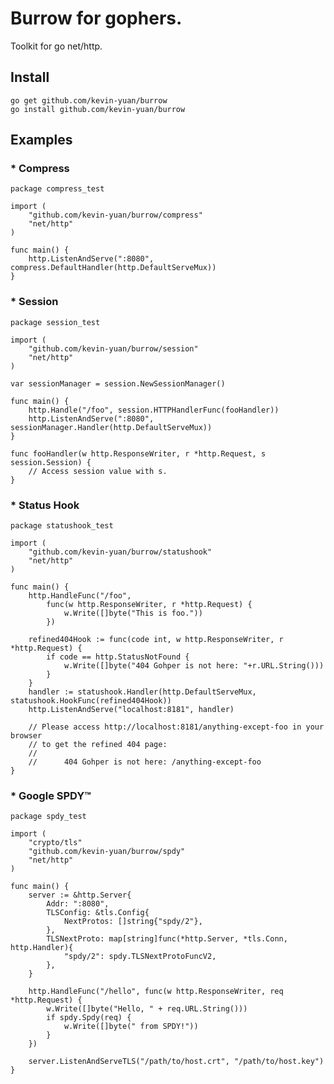 Burrow for gophers.
======
Toolkit for go net/http.

## Install
	go get github.com/kevin-yuan/burrow
	go install github.com/kevin-yuan/burrow
## Examples
### * Compress
	package compress_test
	
	import (
	    "github.com/kevin-yuan/burrow/compress"
	    "net/http"
	)
	
	func main() {
	    http.ListenAndServe(":8080", compress.DefaultHandler(http.DefaultServeMux))
	}
### * Session
	package session_test
	
	import (
		"github.com/kevin-yuan/burrow/session"
		"net/http"
	)
	
	var sessionManager = session.NewSessionManager()
	
	func main() {
		http.Handle("/foo", session.HTTPHandlerFunc(fooHandler))
		http.ListenAndServe(":8080", sessionManager.Handler(http.DefaultServeMux))
	}
	
	func fooHandler(w http.ResponseWriter, r *http.Request, s session.Session) {
		// Access session value with s.
	}
### * Status Hook
	package statushook_test
	
	import (
		"github.com/kevin-yuan/burrow/statushook"
		"net/http"
	)
	
	func main() {
		http.HandleFunc("/foo",
			func(w http.ResponseWriter, r *http.Request) {
				w.Write([]byte("This is foo."))
			})
	
		refined404Hook := func(code int, w http.ResponseWriter, r *http.Request) {
			if code == http.StatusNotFound {
				w.Write([]byte("404 Gohper is not here: "+r.URL.String()))
			}
		}
		handler := statushook.Handler(http.DefaultServeMux, statushook.HookFunc(refined404Hook))
		http.ListenAndServe("localhost:8181", handler)
	
		// Please access http://localhost:8181/anything-except-foo in your browser
		// to get the refined 404 page:
		//
		//		404 Gohper is not here: /anything-except-foo
	}
### * Google SPDY™
	package spdy_test
	
	import (
		"crypto/tls"
		"github.com/kevin-yuan/burrow/spdy"
		"net/http"
	)
	
	func main() {
		server := &http.Server{
			Addr: ":8080",
			TLSConfig: &tls.Config{
				NextProtos: []string{"spdy/2"},
			},
			TLSNextProto: map[string]func(*http.Server, *tls.Conn, http.Handler){
				"spdy/2": spdy.TLSNextProtoFuncV2,
			},
		}
	
		http.HandleFunc("/hello", func(w http.ResponseWriter, req *http.Request) {
			w.Write([]byte("Hello, " + req.URL.String()))
			if spdy.Spdy(req) {
				w.Write([]byte(" from SPDY!"))
			}
		})
	
		server.ListenAndServeTLS("/path/to/host.crt", "/path/to/host.key")
	}